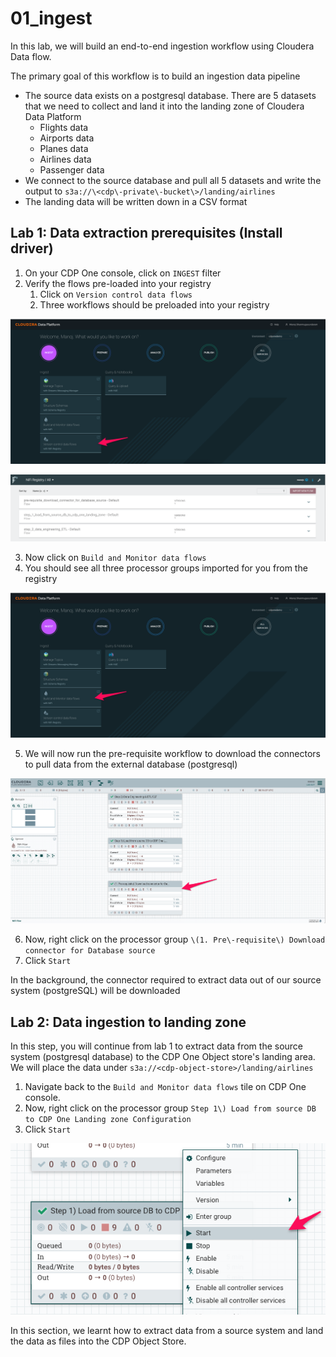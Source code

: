 # 01_ingest

In this lab, we will build an end\-to\-end ingestion workflow using Cloudera Data flow.

The primary goal of this workflow is to build an ingestion data pipeline

- The source data exists on a postgresql database. There are 5 datasets that we need to collect and land it into the landing zone of Cloudera Data Platform
    - Flights data
    - Airports data
    - Planes data
    - Airlines data
    - Passenger data
- We connect to the source database and pull all 5 datasets and write the output to ```s3a://\<cdp\-private\-bucket\>/landing/airlines```
- The landing data will be written down in a CSV format

## Lab 1: Data extraction prerequisites \(Install driver\)

1. On your CDP One console, click on ```INGEST``` filter
2. Verify the flows pre\-loaded into your registry
    1. Click on ```Version control data flows```
    2. Three workflows should be preloaded into your registry

![Screen_Shot_2022-09-19_at_8-11-17_PM.png](image/Screen_Shot_2022-09-19_at_8-11-17_PM.png)

![Screen_Shot_2022-09-19_at_8-14-01_PM.png](image/Screen_Shot_2022-09-19_at_8-14-01_PM.png)

3. Now click on ```Build and Monitor data flows```
4. You should see all three processor groups imported for you from the registry

![Screen_Shot_2022-09-19_at_8-11-17_PM-1.png](image/Screen_Shot_2022-09-19_at_8-11-17_PM-1.png)

5. We will now run the pre\-requisite workflow to download the connectors to pull data from the external database \(postgresql\)

![Screen_Shot_2022-09-19_at_8-16-44_PM.png](image/Screen_Shot_2022-09-19_at_8-16-44_PM.png)

6. Now, right click on the processor group ```\(1. Pre\-requisite\) Download connector for Database source```
7. Click ```Start```

In the background, the connector required to extract data out of our source system \(postgreSQL\) will be downloaded

## Lab 2: Data ingestion to landing zone

In this step, you will continue from lab 1 to extract data from the source system \(postgresql database\) to the CDP One Object store's landing area. We will place the data under ```s3a://<cdp-object-store>/landing/airlines```

1. Navigate back to the ```Build and Monitor data flows``` tile on CDP One console.
2. Now, right click on the processor group ```Step 1\) Load from source DB to CDP One Landing zone Configuration```
3. Click ```Start```

![Screen_Shot_2022-09-19_at_9-23-27_PM.png](image/Screen_Shot_2022-09-19_at_9-23-27_PM.png)

In this section, we learnt how to extract data from a source system and land the data as files into the CDP Object Store.

